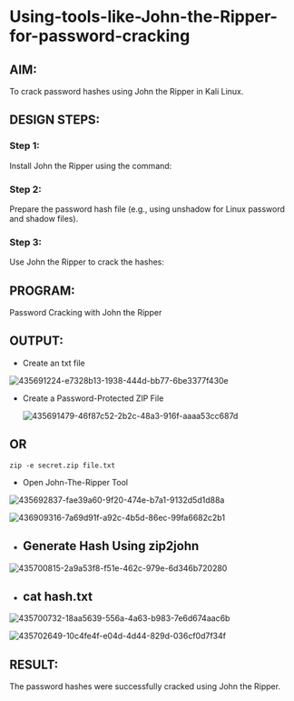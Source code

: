 # Using-tools-like-John-the-Ripper-for-password-cracking
## AIM:
To crack password hashes using John the Ripper in Kali Linux.

## DESIGN STEPS:
### Step 1:
Install John the Ripper using the command:

### Step 2:
Prepare the password hash file (e.g., using unshadow for Linux password and shadow files).


### Step 3:
Use John the Ripper to crack the hashes:

## PROGRAM:
Password Cracking with John the Ripper

## OUTPUT:
- Create an txt file
  
![435691224-e7328b13-1938-444d-bb77-6be3377f430e](https://github.com/user-attachments/assets/c19396c1-6b54-4ac3-8e4a-e19f47a2d346)

- Create a Password-Protected ZIP File

  ![435691479-46f87c52-2b2c-48a3-916f-aaaa53cc687d](https://github.com/user-attachments/assets/1064b4f7-8a2a-48b6-ad42-6241ee6d4bc0)


## OR
```
zip -e secret.zip file.txt
```
- Open John-The-Ripper Tool

![435692837-fae39a60-9f20-474e-b7a1-9132d5d1d88a](https://github.com/user-attachments/assets/0fe80e83-888c-492a-ad71-dd8607da3930)

![436909316-7a69d91f-a92c-4b5d-86ec-99fa6682c2b1](https://github.com/user-attachments/assets/ed061e06-74ea-41df-95c0-40335284bab9)


 - ## Generate Hash Using zip2john

![435700815-2a9a53f8-f51e-462c-979e-6d346b720280](https://github.com/user-attachments/assets/17bde191-7169-483c-ba80-bf20801d26e8)

- ## cat hash.txt

![435700732-18aa5639-556a-4a63-b983-7e6d674aac6b](https://github.com/user-attachments/assets/f74eb1d5-4111-423e-aace-85a5e80cc616)

![435702649-10c4fe4f-e04d-4d44-829d-036cf0d7f34f](https://github.com/user-attachments/assets/1a733c0a-11fb-41b0-a83b-00899ae29df1)


## RESULT:
The password hashes were successfully cracked using John the Ripper.

